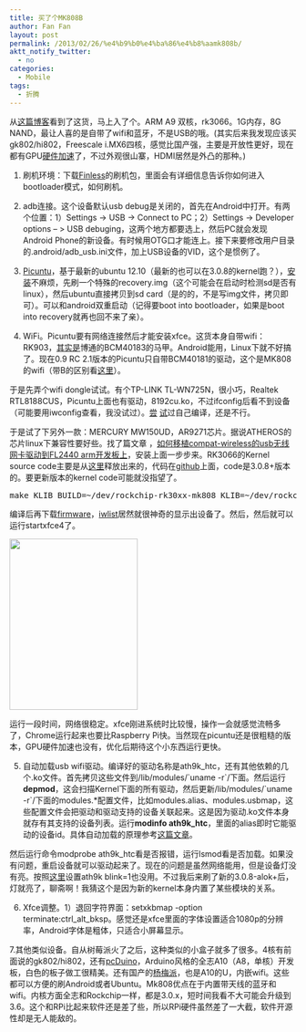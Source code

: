 ```yaml
---
title: 买了个MK808B
author: Fan Fan
layout: post
permalink: /2013/02/26/%e4%b9%b0%e4%ba%86%e4%b8%aamk808b/
aktt_notify_twitter:
  - no
categories:
  - Mobile
tags:
  - 折腾
---
```

从[这篇博客][1]看到了这货，马上入了个。ARM A9 双核，rk3066。1G内存，8G NAND，最让人喜的是自带了wifi和蓝牙，不是USB的哦。(其实后来我发现应该买gk802/hi802，Freescale i.MX6四核，感觉比国产强，主要是开放性更好，现在都有GPU[硬件加速][2]了，不过外观很山寨，HDMI居然是外凸的那种。)

1. 刷机环境：下载[Finless][3]的刷机包，里面会有详细信息告诉你如何进入bootloader模式，如何刷机。

3. adb连接。这个设备默认usb debug是关闭的，首先在Android中打开。有两个位置：1）Settings -> USB -> Connect to PC；2）Settings -> Developer options &#8211; > USB debuging，这两个地方都要选上，然后PC就会发现Android Phone的新设备。有时候用OTG口才能连上。接下来要修改用户目录的.android/adb_usb.ini文件，加上USB设备的VID，这个是惯例了。

6. [Picuntu][4]，基于最新的ubuntu 12.10（最新的也可以在3.0.8的kernel跑？），[安装][5]不麻烦，先刷一个特殊的recovery.img（这个可能会在启动时检测sd是否有linux），然后ubuntu直接拷贝到sd card（是的的，不是写img文件，拷贝即可）。可以和android双重启动（记得要boot into bootloader，如果是boot into recovery就再也回不来了亲）。

4. WiFi。Picuntu要有网络连接然后才能安装xfce。这货本身自带wifi：RK903，[其实是][6]博通的BCM40183的马甲。Android能用，Linux下就不好搞了。现在0.9 RC 2.1版本的Picuntu只自带BCM40181的驱动，这个是MK808的wifi（带B的区别看[这里][7]）。

于是先弄个wifi dongle试试。有个TP-LINK TL-WN725N，很小巧，Realtek RTL8188CUS，Picuntu上面也有驱动，8192cu.ko，不过ifconfig后看不到设备（可能要用iwconfig查看，我没试过）。[尝][8] [试][9]过自己编译，还是不行。

于是试了下另外一款：MERCURY MW150UD，AR9271芯片。据说ATHEROS的芯片linux下兼容性要好些。找了篇文章 ，[如何移植compat-wireless的usb无线网卡驱动到FL2440 arm开发板上][10]，安装上面一步步来。RK3066的Kernel source code主要是从[这里][11]释放出来的，代码在[github][12]上面，code是3.0.8+版本的。要更新版本的kernel code可能就没指望了。

<pre>make KLIB_BUILD=~/dev/rockchip-rk30xx-mk808 KLIB=~/dev/rockchip-rk30xx-mk808 CROSS_COMPILE=arm-linux-gnueabihf-</pre>

编译后再下载[firmware][13]，[iwlist][14]居然就很神奇的显示出设备了。然后，然后就可以运行startxfce4了。

<img class="alignnone size-medium wp-image-1419" title="IMG_20130310_103807" src="http://fkpwolf.net/WordPress/wp-content/uploads/2013/02/IMG_20130310_103807-225x300.jpg" alt="" width="225" height="300" />

运行一段时间，网络很稳定。xfce刚进系统时比较慢，操作一会就感觉流畅多了，Chrome运行起来也要比Raspberry Pi快。当然现在picuntu还是很粗糙的版本，GPU硬件加速也没有，优化后期待这个小东西运行更快。

5. 自动加载usb wifi驱动。编译好的驱动名称是ath9k_htc，还有其他依赖的几个.ko文件。首先拷贝这些文件到/lib/modules/\`uname -r\`/下面。然后运行**depmod**，这会扫描Kernel下面的所有驱动，然后更新/lib/modules/\`uname -r\`/下面的modules.*配置文件，比如modules.alias、modules.usbmap，这些配置文件会把驱动和驱动支持的设备关联起来。这是因为驱动.ko文件本身就存有其支持的设备列表。运行**modinfo ath9k_htc**，里面的alias即时它能驱动的设备id。具体自动加载的原理参考[这篇文章][15]。

然后运行命令modprobe ath9k_htc看是否报错，运行lsmod看是否加载。如果没有问题，重启设备就可以驱动起来了。现在的问题是虽然网络能用，但是设备灯没有亮。按照[这里][16]设置ath9k blink=1也没用。不过我后来刷了新的3.0.8-alok+后，灯就亮了，聊斋啊！我猜这个是因为新的kernel本身内置了某些模块的关系。

6. Xfce调整。1）退回字符界面：setxkbmap -option terminate:ctrl\_alt\_bksp。感觉还是xfce里面的字体设置适合1080p的分辨率，Android字体是粗体，只适合小屏幕显示。

7.其他类似设备。自从树莓派火了之后，这种类似的小盒子就多了很多。4核有前面说的gk802/hi802，还有[pcDuino][17]，Arduino风格的全志A10（A8，单核）开发板，白色的板子做工很精美。还有国产的[杨梅派][18]，也是A10的U，内嵌wifi。这些都可以方便的刷Android或者Ubuntu。Mk808优点在于内置带天线的蓝牙和wifi。内核方面全志和Rockchip一样，都是3.0.x，短时间我看不大可能会升级到3.6。这个和RPi比起来软件还是差了些，所以RPi硬件虽然差了一大截，软件开源性却是无人能敌的。

 [1]: http://www.grati.org/?p=652&utm_source=rss&utm_medium=rss&utm_campaign=mk808-vs-raspberry-pi
 [2]: http://www.cnx-software.com/2013/03/03/ubuntu-11-10-on-gk802hi802-with-2d3d-and-video-hardware-acceleration/
 [3]: http://www.freaktab.com/forumdisplay.php?113-Rikomagic-MK808-802-etc
 [4]: http://ubuntu.g8.net/
 [5]: http://ubuntu.g8.net/index.php/installation-guide
 [6]: http://www.slatedroid.com/topic/46937-wifi-support-for-mk808b-in-picuntu/
 [7]: http://vondroid.com/threads/mk808b-different-versions-on-the-market-original-and-fake-versions-with-different-roms.4799/#post-19010
 [8]: http://www.armtvtech.com/armtvtechforum/viewtopic.php?f=66&t=231&start=220#p10393
 [9]: http://www.armtvtech.com/armtvtechforum/viewtopic.php?f=66&t=231&start=70#p3777
 [10]: http://bbs.csdn.net/topics/390008149
 [11]: http://www.omegamoon.com/blog/
 [12]: https://github.com/omegamoon/rockchip-rk30xx-mk808
 [13]: http://linuxwireless.org/en/users/Drivers/ath9k_htc#Firmware
 [14]: http://wirelessdefence.org/Contents/LinuxWirelessCommands.htm
 [15]: http://blog.csdn.net/lm_tom/article/details/1866189
 [16]: http://ubuntuforums.org/archive/index.php/t-1879706.html
 [17]: http://www.pcduino.com
 [18]: http://wax-berry.com/